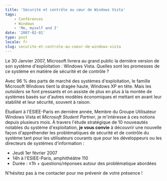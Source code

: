 ```yaml
---
title: 'Sécurité et contrôle au cœur de Windows Vista'
tags:
    - Conférences
    - Windows
    - 'Me, myself and I'
date: '2007-02-01'
type: post
locale: fr
slug: securite-et-controle-au-coeur-de-windows-vista
---
```


Le 30 Janvier 2007, Microsoft livrera au grand public la dernière version de son système d'exploitation : Windows Vista. Quelles sont les promesses de ce système en matière de sécurité et de contrôle ?

<!-- more -->

Avec 96 % des parts de marché des systèmes d'exploitation, le famille Microsoft Windows tient la dragée haute, Windows XP en tête. Mais les _outsiders_ se font pressants et on assiste de plus en plus à la montée de systèmes basés sur d'autres modèles économiques et mettant en avant leur stabilité et leur sécurité, souvent à raison.

Étudiant à l'ESIEE-Paris en dernière année, Membre du Groupe Utilisateur Windows Vista et _Microsoft Student Partner_, je m'intéresse à ces notions depuis plusieurs mois. À travers l'étude stratégique de 10 nouveautés notables du système d'exploitation, **je vous convie** à découvrir une nouvelle façon d'appréhender les problématiques de sécurité et de contrôle du système tant pour les utilisateurs courants que pour les développeurs ou les directeurs de systèmes d'information :

* Jeudi 1er février 2007
* 14h à l'ESIEE-Paris, amphithéâtre 110
* Durée : ±1h + questions/réponses autour des problématique abordées

N'hésitez pas à me contacter pour me prévenir de votre présence !
